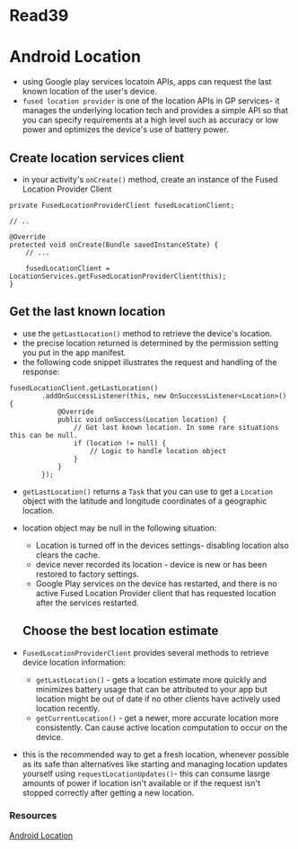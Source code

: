 # Read39
# Android Location

- using Google play services locatoin APIs, apps can request the last known location of the user's device.
- `fused location provider` is one of the location APIs in GP services- it manages the underlying location tech and provides a simple API so that you can specify requirements at a high level such as accuracy or low power and optimizes the device's use of battery power.

## Create location services client

- in your activity's `onCreate()` method, create an instance of the Fused Location Provider Client

```
private FusedLocationProviderClient fusedLocationClient;

// ..

@Override
protected void onCreate(Bundle savedInstanceState) {
    // ...

    fusedLocationClient = LocationServices.getFusedLocationProviderClient(this);
}
```

## Get the last known location

- use the `getLastLocation()` method to retrieve the device's location.
- the precise location returned is determined by the permission setting you put in the app manifest.
- the following code snippet illustrates the request and handling of the response:

```
fusedLocationClient.getLastLocation()
        .addOnSuccessListener(this, new OnSuccessListener<Location>() {
            @Override
            public void onSuccess(Location location) {
                // Got last known location. In some rare situations this can be null.
                if (location != null) {
                    // Logic to handle location object
                }
            }
        });
```

- `getLastLocation()` returns a `Task` that you can use to get a `Location` object with the latitude and longitude coordinates of a geographic location.
- location object may be null in the following situation:
    - Location is turned off in the devices settings- disabling location also clears the cache.
    - device never recorded its location - device is new or has been restored to factory settings.
    - Google Play services on the device has restarted, and there is no active Fused Location Provider client that has requested location after the services restarted.

  ## Choose the best location estimate

- `FusedLocationProviderClient` provides several methods to retrieve device location information:
    - `getLastLocation()` - gets a location estimate more quickly and minimizes battery usage that can be attributed to your app but location might be out of date if no other clients have actively used location recently.
    - `getCurrentLocation()` - get a newer, more accurate location more consistently. Can cause active location computation to occur on the device.
- this is the recommended way to get a fresh location, whenever possible as its safe than alternatives like starting and managing location updates yourself using `requestLocationUpdates()`- this can consume lasrge amounts of power if location isn't available or if the request isn't stopped correctly after getting a new location.


### Resources

[Android Location](https://developer.android.com/training/location/retrieve-current)
